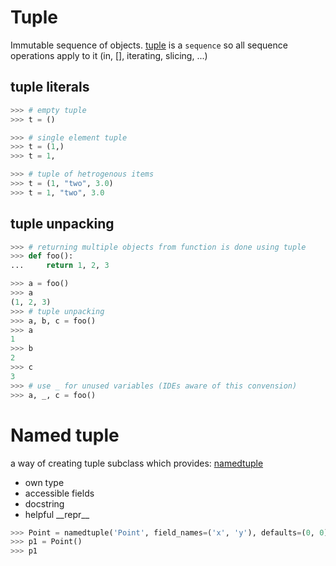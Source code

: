 # Tuple
Immutable sequence of objects.
[tuple](https://docs.python.org/3/library/stdtypes.html#tuple) is a `sequence` so all sequence operations apply to it (in, [], iterating, slicing, ...)
## tuple literals
```python
>>> # empty tuple
>>> t = ()

>>> # single element tuple
>>> t = (1,)
>>> t = 1,

>>> # tuple of hetrogenous items
>>> t = (1, "two", 3.0)
>>> t = 1, "two", 3.0
```
## tuple unpacking
```python
>>> # returning multiple objects from function is done using tuple
>>> def foo():
...     return 1, 2, 3

>>> a = foo()
>>> a
(1, 2, 3)
>>> # tuple unpacking
>>> a, b, c = foo()
>>> a
1
>>> b
2
>>> c
3
>>> # use _ for unused variables (IDEs aware of this convension)
>>> a, _, c = foo()
```
# Named tuple
a way of creating tuple subclass which provides:
[namedtuple](https://docs.python.org/3/library/collections.html#collections.namedtuple)
 - own type
 - accessible fields
 - docstring
 - helpful \_\_repr\_\_
 
 ```python
>>> Point = namedtuple('Point', field_names=('x', 'y'), defaults=(0, 0))
>>> p1 = Point()
>>> p1

 ```

<!--stackedit_data:
eyJoaXN0b3J5IjpbMjkyNTkzMjc4LDEzODkzODkwMzksLTE5MT
U0OTkxNjEsMTAwNzI3OTY3OV19
-->